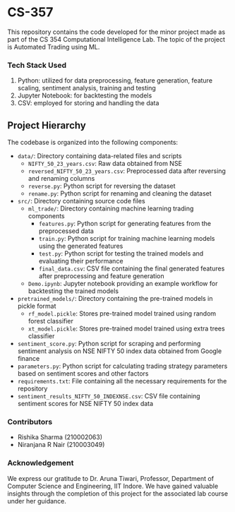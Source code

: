# CS-357
This repository contains the code developed for the minor project made as part of the CS 354 Computational Intelligence Lab. The topic of the project is Automated Trading using ML.

### Tech Stack Used 
1. Python: utilized for data preprocessing, feature generation, feature scaling, sentiment analysis, training and testing
2. Jupyter Notebook: for backtesting the models
3. CSV: employed for storing and handling the data

## Project Hierarchy

The codebase is organized into the following components:

- `data/`: Directory containing data-related files and scripts
  - `NIFTY_50_23_years.csv`: Raw data obtained from NSE
  - `reversed_NIFTY_50_23_years.csv`: Preprocessed data after reversing and renaming columns
  - `reverse.py`: Python script for reversing the dataset
  - `rename.py`: Python script for renaming and cleaning the dataset
- `src/`: Directory containing source code files
  - `ml_trade/`: Directory containing machine learning trading components
    - `features.py`: Python script for generating features from the preprocessed data
    - `train.py`: Python script for training machine learning models using the generated features
    - `test.py`: Python script for testing the trained models and evaluating their performance
    - `final_data.csv`: CSV file containing the final generated features after preprocessing and feature generation
  - `Demo.ipynb`: Jupyter notebook providing an example workflow for backtesting the trained models
- `pretrained_models/`: Directory containing the pre-trained models in pickle format
  - `rf_model.pickle`: Stores pre-trained model trained using random forest classifier
  - `xt_model.pickle`: Stores pre-trained model trained using extra trees classifier
- `sentiment_score.py`: Python script for scraping and performing sentiment analysis on NSE NIFTY 50 index data obtained from Google finance
- `parameters.py`: Python script for calculating trading strategy parameters based on sentiment scores and other factors
- `requirements.txt`: File containing all the necessary requirements for the repository
- `sentiment_results_NIFTY_50_INDEXNSE.csv`: CSV file containing sentiment scores for NSE NIFTY 50 index data

### Contributors
- Rishika Sharma (210002063)
- Niranjana R Nair (210003049)

### Acknowledgement
We express our gratitude to Dr. Aruna Tiwari, Professor, Department of Computer Science and Engineering, IIT Indore. We have gained valuable insights through the completion of this project for the associated lab course under her guidance.


